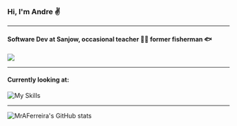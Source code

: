 ### Hi, I'm Andre ✌️
___

#### Software Dev at Sanjow, occasional teacher 🧑‍💻 former fisherman 🐟
<a href="https://www.linkedin.com/in/andr%C3%A9-ferreira-wd/">
<img src="https://img.shields.io/badge/LinkedIn-blue?logo=linkedin&logoColor=white&style=for-the-badge" />
</a>

___

#### Currently looking at:

![My Skills](https://skills.thijs.gg/icons?i=react,ts,nextjs,cs)

___

![MrAFerreira's GitHub stats](https://github-readme-stats.vercel.app/api?username=MrAFerreira)


<!--
**MrAFerreira/MrAFerreira** is a ✨ _special_ ✨ repository because its `README.md` (this file) appears on your GitHub profile.

Here are some ideas to get you started:

- 🔭 I’m currently working on ...
- 🌱 I’m currently learning ...
- 👯 I’m looking to collaborate on ...
- 🤔 I’m looking for help with ...
- 💬 Ask me about ...
- 📫 How to reach me: ...
- 😄 Pronouns: ...
- ⚡ Fun fact: ...
-->
